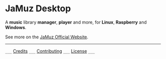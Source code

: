 # JaMuz Desktop

A **music** library **manager**, **player** and more, for **Linux**, **Raspberry** and **Windows**.

See more on the [JaMuz Official Website](https://phramusca.github.io/JaMuz/).

- - -

`___` [Credits](CREDITS.md) `___` [Contributing](CONTRIBUTING.md) `___` [License](LICENSE) `___`
